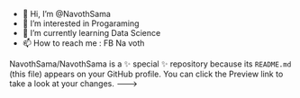 - 👋 Hi, I’m @NavothSama
- 👀 I’m interested in Progaraming
- 🌱 I’m currently learning Data Science
- 📫 How to reach me  :  FB Na voth

NavothSama/NavothSama is a ✨ special ✨ repository because its `README.md` (this file) appears on your GitHub profile.
You can click the Preview link to take a look at your changes.
--->
